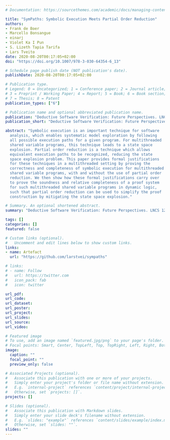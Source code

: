 ```yaml
---
# Documentation: https://sourcethemes.com/academic/docs/managing-content/

title: "SymPaths: Symbolic Execution Meets Partial Order Reduction"
authors: 
- Frank de Boer
- Marcello Bonsangue
- einarj 
- Violet Ka I Pun
- S. Lizeth Tapia Tarifa
- Lars Tveito
date: 2020-08-20T00:17:05+02:00
doi: "https://doi.org/10.1007/978-3-030-64354-6_13"

# Schedule page publish date (NOT publication's date).
publishDate: 2020-08-20T00:17:05+02:00

# Publication type.
# Legend: 0 = Uncategorized; 1 = Conference paper; 2 = Journal article;
# 3 = Preprint / Working Paper; 4 = Report; 5 = Book; 6 = Book section;
# 7 = Thesis; 8 = Patent
publication_types: ["6"]

# Publication name and optional abbreviated publication name.
publication: "Deductive Software Verification: Future Perspectives. LNCS 12345, Springer 2020."
publication_short: "Deductive Software Verification: Future Perspectives. LNCS 12345, Springer 2020"

abstract: "Symbolic execution is an important technique for software
  analysis, which enables systematic model exploration by following
  all possible execution paths for a given program. For multithreaded
  shared variable programs, this technique leads to a state space
  explosion. Partial order reduction is a technique which allows
  equivalent execution paths to be recognized, reducing the state
  space explosion problem. This paper provides formal justifications
  for these techniques in a multithreaded setting by proving the
  correctness and completeness of symbolic execution for multithreaded
  shared variable programs, with and without the use of partial order
  reduction. We then show how these formal justifications carry over
  to prove the soundness and relative completeness of a proof system
  for such multithreaded shared variable programs in dynamic logic,
  such that partial order reduction can be used to simplify the proof
  construction by mitigating the state space explosion."

# Summary. An optional shortened abstract.
summary: "Deductive Software Verification: Future Perspectives. LNCS 12345, Springer 2020."

tags: []
categories: []
featured: false

# Custom links (optional).
#   Uncomment and edit lines below to show custom links.
links:
- name: Artefact
  url: "https://github.com/larstvei/sympaths"

# links:
# - name: Follow
#   url: https://twitter.com
#   icon_pack: fab
#   icon: twitter

url_pdf:
url_code:
url_dataset:
url_poster:
url_project:
url_slides:
url_source:
url_video:

# Featured image
# To use, add an image named `featured.jpg/png` to your page's folder. 
# Focal points: Smart, Center, TopLeft, Top, TopRight, Left, Right, BottomLeft, Bottom, BottomRight.
image:
  caption: ""
  focal_point: ""
  preview_only: false

# Associated Projects (optional).
#   Associate this publication with one or more of your projects.
#   Simply enter your project's folder or file name without extension.
#   E.g. `internal-project` references `content/project/internal-project/index.md`.
#   Otherwise, set `projects: []`.
projects: []

# Slides (optional).
#   Associate this publication with Markdown slides.
#   Simply enter your slide deck's filename without extension.
#   E.g. `slides: "example"` references `content/slides/example/index.md`.
#   Otherwise, set `slides: ""`.
slides: ""
---
```

